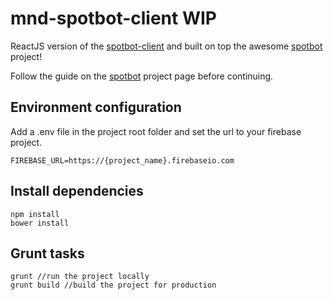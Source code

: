 # mnd-spotbot-client WIP

ReactJS version of the [spotbot-client](https://github.com/himynameisjonas/spotbot-client) and built on top the awesome [spotbot](https://github.com/himynameisjonas/spotbot) project!

Follow the guide on the [spotbot](https://github.com/himynameisjonas/spotbot) project page before continuing.

## Environment configuration
Add a .env file in the project root folder and set the url to your
firebase project.
```
FIREBASE_URL=https://{project_name}.firebaseio.com
```

## Install dependencies
```
npm install
bower install
```

## Grunt tasks
```
grunt //run the project locally
grunt build //build the project for production
```
